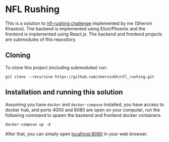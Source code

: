 # NFL Rushing

This is a solution to [nfl-rushing challenge](https://github.com/tsicareers/nfl-rushing) implemented by me (Shervin Khastoo). The backend is implemented using Elixir/Phoenix and the frontend is implemented using React.js. The backend and frontend projects are submodules of this repository.

## Cloning
To clone this project (including submodules) run:

```
git clone --recursive https://github.com/shervinkh/nfl_rushing.git
```

## Installation and running this solution
Assuming you have `docker` and `docker-compose` installed, you have access to docker hub, and ports 4000 and 8080 are open on your computer, run the following command to spawn the backend and frontend docker containers.

```
docker-compose up -d
```

After that, you can simply open [localhost:8080](http://localhost:8080) in your web browser.
